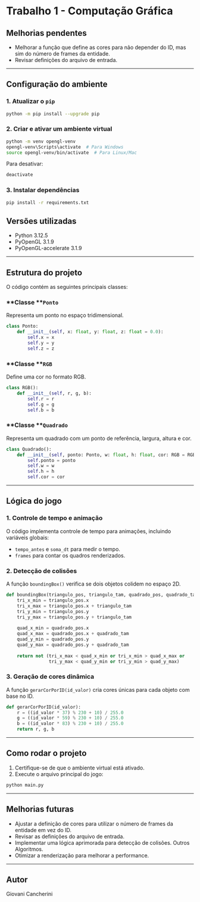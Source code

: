 # Trabalho 1 - Computação Gráfica

## Melhorias pendentes

- Melhorar a função que define as cores para não depender do ID, mas sim do número de frames da entidade.
- Revisar definições do arquivo de entrada.

---

## Configuração do ambiente

### 1. Atualizar o `pip`

```sh
python -m pip install --upgrade pip
```

### 2. Criar e ativar um ambiente virtual

```sh
python -m venv opengl-venv
opengl-venv\Scripts\activate  # Para Windows
source opengl-venv/bin/activate  # Para Linux/Mac
```

Para desativar:

```sh
deactivate
```

### 3. Instalar dependências

```sh
pip install -r requirements.txt
```

## Versões utilizadas

- Python 3.12.5
- PyOpenGL 3.1.9
- PyOpenGL-accelerate 3.1.9

---

## Estrutura do projeto

O código contém as seguintes principais classes:

### \*\*Classe \*\***`Ponto`**

Representa um ponto no espaço tridimensional.

```python
class Ponto:
    def __init__(self, x: float, y: float, z: float = 0.0):
        self.x = x
        self.y = y
        self.z = z
```

### \*\*Classe \*\***`RGB`**

Define uma cor no formato RGB.

```python
class RGB():
    def __init__(self, r, g, b):
        self.r = r
        self.g = g
        self.b = b
```

### \*\*Classe \*\***`Quadrado`**

Representa um quadrado com um ponto de referência, largura, altura e cor.

```python
class Quadrado():
    def __init__(self, ponto: Ponto, w: float, h: float, cor: RGB = RGB(1, 0, 0)):
        self.ponto = ponto
        self.w = w
        self.h = h
        self.cor = cor
```

---

## Lógica do jogo

### 1. Controle de tempo e animação

O código implementa controle de tempo para animações, incluindo variáveis globais:

- `tempo_antes` e `soma_dt` para medir o tempo.
- `frames` para contar os quadros renderizados.

### 2. Detecção de colisões

A função `boundingBox()` verifica se dois objetos colidem no espaço 2D.

```python
def boundingBox(triangulo_pos, triangulo_tam, quadrado_pos, quadrado_tam):
    tri_x_min = triangulo_pos.x
    tri_x_max = triangulo_pos.x + triangulo_tam
    tri_y_min = triangulo_pos.y
    tri_y_max = triangulo_pos.y + triangulo_tam
    
    quad_x_min = quadrado_pos.x
    quad_x_max = quadrado_pos.x + quadrado_tam
    quad_y_min = quadrado_pos.y
    quad_y_max = quadrado_pos.y + quadrado_tam
    
    return not (tri_x_max < quad_x_min or tri_x_min > quad_x_max or
                tri_y_max < quad_y_min or tri_y_min > quad_y_max)
```

### 3. Geração de cores dinâmica

A função `gerarCorPorID(id_valor)` cria cores únicas para cada objeto com base no ID.

```python
def gerarCorPorID(id_valor):
    r = ((id_valor * 37) % 230 + 10) / 255.0  
    g = ((id_valor * 59) % 230 + 10) / 255.0
    b = ((id_valor * 83) % 230 + 10) / 255.0
    return r, g, b
```

---

## Como rodar o projeto

1. Certifique-se de que o ambiente virtual está ativado.
2. Execute o arquivo principal do jogo:

```sh
python main.py
```

---

## Melhorias futuras

- Ajustar a definição de cores para utilizar o número de frames da entidade em vez do ID.
- Revisar as definições do arquivo de entrada.
- Implementar uma lógica aprimorada para detecção de colisões. Outros Algoritmos.
- Otimizar a renderização para melhorar a performance.

---

## Autor

Giovani Cancherini

